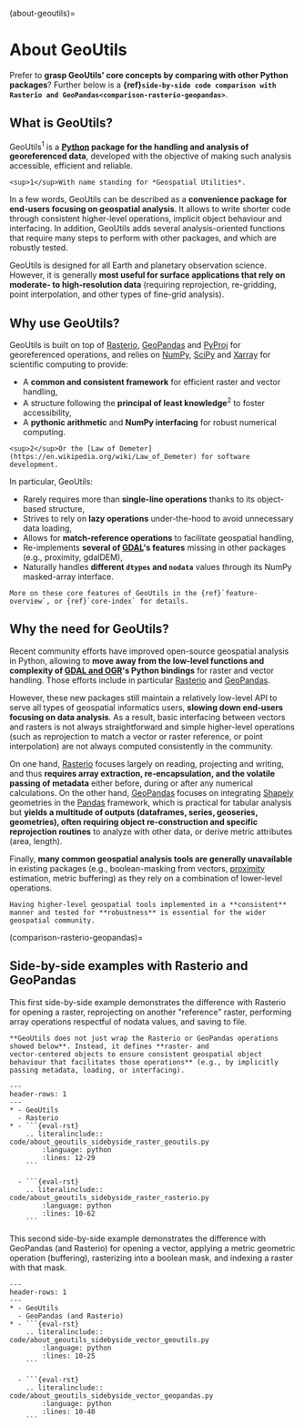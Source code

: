 (about-geoutils)=

# About GeoUtils

Prefer to **grasp GeoUtils' core concepts by comparing with other Python packages**? Further below is a **{ref}`side-by-side code comparison with Rasterio and GeoPandas<comparison-rasterio-geopandas>`**.

## What is GeoUtils?

GeoUtils<sup>1</sup> is a **[Python](https://www.python.org/) package for the handling and analysis of georeferenced data**, developed with the objective of
making such analysis accessible, efficient and reliable.

```{margin}
<sup>1</sup>With name standing for *Geospatial Utilities*.
```

In a few words, GeoUtils can be described as a **convenience package for end-users focusing on geospatial analysis**. It allows to write shorter
code through consistent higher-level operations, implicit object behaviour and interfacing. In addition, GeoUtils adds several analysis-oriented
functions that require many steps to perform with other packages, and which are robustly tested.

GeoUtils is designed for all Earth and planetary observation science. However, it is generally **most useful for surface applications that rely on
moderate- to high-resolution data** (requiring reprojection, re-gridding, point interpolation, and other types of fine-grid analysis).

## Why use GeoUtils?

GeoUtils is built on top of [Rasterio](https://rasterio.readthedocs.io/en/latest/), [GeoPandas](https://geopandas.org/en/stable/docs.html)
and [PyProj](https://pyproj4.github.io/pyproj/stable/index.html) for georeferenced operations, and relies on [NumPy](https://numpy.org/doc/stable/),
[SciPy](https://docs.scipy.org/doc/scipy/) and [Xarray](https://docs.xarray.dev/en/stable/) for scientific computing to provide:
- A **common and consistent framework** for efficient raster and vector handling,
- A structure following the **principal of least knowledge**<sup>2</sup> to foster accessibility,
- A **pythonic arithmetic** and **NumPy interfacing** for robust numerical computing.

```{margin}
<sup>2</sup>Or the [Law of Demeter](https://en.wikipedia.org/wiki/Law_of_Demeter) for software development.
```

In particular, GeoUtils:
- Rarely requires more than **single-line operations** thanks to its object-based structure,
- Strives to rely on **lazy operations** under-the-hood to avoid unnecessary data loading,
- Allows for **match-reference operations** to facilitate geospatial handling,
- Re-implements **several of [GDAL](https://gdal.org/)'s features** missing in other packages (e.g., proximity, gdalDEM),
- Naturally handles **different `dtypes` and `nodata`** values through its NumPy masked-array interface.


```{note}
More on these core features of GeoUtils in the {ref}`feature-overview`, or {ref}`core-index` for details.
```

## Why the need for GeoUtils?

Recent community efforts have improved open-source geospatial analysis in Python, allowing to **move away from the low-level functions and
complexity of [GDAL and OGR](https://gdal.org/)'s Python bindings** for raster and vector handling. Those efforts include in particular
[Rasterio](https://rasterio.readthedocs.io/en/latest/) and [GeoPandas](https://geopandas.org/en/stable/docs.html).

However, these new packages still maintain a relatively low-level API to serve all types of geospatial informatics users, **slowing down end-users focusing
on data analysis**. As a result, basic interfacing between vectors and rasters is not always straightforward and simple higher-level operations (such as
reprojection to match a vector or raster reference, or point interpolation) are not always computed consistently in the community.

On one hand, [Rasterio](https://rasterio.readthedocs.io/en/latest/) focuses largely on reading, projecting and writing, and thus **requires
array extraction, re-encapsulation, and the volatile passing of metadata** either before, during or after any numerical calculations. On the other hand,
[GeoPandas](https://geopandas.org/en/stable/docs.html) focuses on integrating [Shapely](https://shapely.readthedocs.io/en/stable/) geometries in the
[Pandas](https://pandas.pydata.org/) framework, which is practical for tabular analysis but **yields a multitude of outputs (dataframes, series, geoseries,
geometries), often requiring object re-construction and specific reprojection routines** to analyze with other data, or derive metric attributes (area,
length).

Finally, **many common geospatial analysis tools are generally unavailable** in existing packages (e.g., boolean-masking from vectors,
[proximity](https://gdal.org/programs/gdal_proximity.html) estimation, metric buffering) as they rely on a combination of lower-level operations.

```{admonition} Conclusion
Having higher-level geospatial tools implemented in a **consistent** manner and tested for **robustness** is essential for the wider geospatial community.
```

(comparison-rasterio-geopandas)=
## Side-by-side examples with Rasterio and GeoPandas

This first side-by-side example demonstrates the difference with Rasterio for opening a raster, reprojecting on
another "reference" raster, performing array operations respectful of nodata values, and saving to file.


```{note}
**GeoUtils does not just wrap the Rasterio or GeoPandas operations showed below**. Instead, it defines **raster- and
vector-centered objects to ensure consistent geospatial object behaviour that facilitates those operations** (e.g., by implicitly passing metadata, loading, or interfacing).
```

`````{list-table}
---
header-rows: 1
---
* - GeoUtils
  - Rasterio
* - ```{eval-rst}
    .. literalinclude:: code/about_geoutils_sidebyside_raster_geoutils.py
        :language: python
        :lines: 12-29
    ```

  - ```{eval-rst}
    .. literalinclude:: code/about_geoutils_sidebyside_raster_rasterio.py
        :language: python
        :lines: 10-62
    ```
`````

This second side-by-side example demonstrates the difference with GeoPandas (and Rasterio) for opening a vector,
applying a metric geometric operation (buffering), rasterizing into a boolean mask, and indexing a raster with that mask.

`````{list-table}
---
header-rows: 1
---
* - GeoUtils
  - GeoPandas (and Rasterio)
* - ```{eval-rst}
    .. literalinclude:: code/about_geoutils_sidebyside_vector_geoutils.py
        :language: python
        :lines: 10-25
    ```
    
  - ```{eval-rst}
    .. literalinclude:: code/about_geoutils_sidebyside_vector_geopandas.py
        :language: python
        :lines: 10-40
    ```
    
`````
